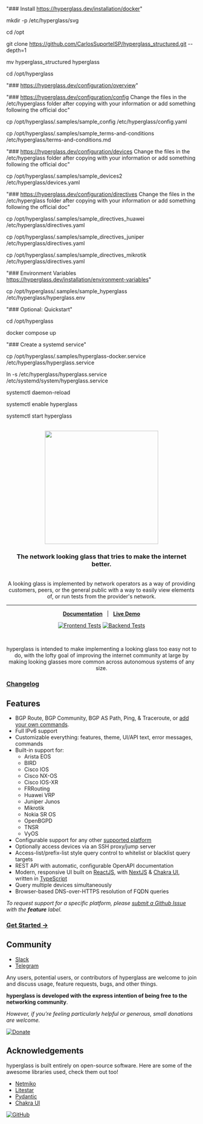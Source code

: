 "### Install https://hyperglass.dev/installation/docker"

mkdir -p /etc/hyperglass/svg

cd /opt

git clone https://github.com/CarlosSuporteISP/hyperglass_structured.git --depth=1

mv hyperglass_structured hyperglass

cd /opt/hyperglass

"### https://hyperglass.dev/configuration/overview"

"### https://hyperglass.dev/configuration/config Change the files in the /etc/hyperglass folder after copying with your information or add something following the official doc"

cp /opt/hyperglass/.samples/sample_config /etc/hyperglass/config.yaml

cp /opt/hyperglass/.samples/sample_terms-and-conditions /etc/hyperglass/terms-and-conditions.md

"### https://hyperglass.dev/configuration/devices Change the files in the /etc/hyperglass folder after copying with your information or add something following the official doc"

cp /opt/hyperglass/.samples/sample_devices2 /etc/hyperglass/devices.yaml

"### https://hyperglass.dev/configuration/directives Change the files in the /etc/hyperglass folder after copying with your information or add something following the official doc"

cp /opt/hyperglass/.samples/sample_directives_huawei /etc/hyperglass/directives.yaml

cp /opt/hyperglass/.samples/sample_directives_juniper /etc/hyperglass/directives.yaml

cp /opt/hyperglass/.samples/sample_directives_mikrotik /etc/hyperglass/directives.yaml

"### Environment Variables https://hyperglass.dev/installation/environment-variables"

cp /opt/hyperglass/.samples/sample_hyperglass /etc/hyperglass/hyperglass.env

"### Optional: Quickstart"

cd /opt/hyperglass

docker compose up

"### Create a systemd service"

cp /opt/hyperglass/.samples/hyperglass-docker.service /etc/hyperglass/hyperglass.service

ln -s /etc/hyperglass/hyperglass.service /etc/systemd/system/hyperglass.service

systemctl daemon-reload

systemctl enable hyperglass

systemctl start hyperglass


<div align="center">
  <br/>
  <img src="https://res.cloudinary.com/hyperglass/image/upload/v1593916013/logo-light.svg" width=300></img>
  <br/>
  <h3>The network looking glass that tries to make the internet better.</h3>
  <br/>  
  A looking glass is implemented by network operators as a way of providing customers, peers, or the general public with a way to easily view elements of, or run tests from the provider's network.
</div>

<hr/>

<div align="center">

[**Documentation**](https://hyperglass.dev)&nbsp;&nbsp;&nbsp;|&nbsp;&nbsp;&nbsp;[**Live Demo**](https://demo.hyperglass.dev/)

[![Frontend Tests](https://img.shields.io/github/actions/workflow/status/thatmattlove/hyperglass/frontend.yml?label=Frontend%20Tests&style=for-the-badge)](https://github.com/thatmattlove/hyperglass/actions/workflows/frontend.yml)
[![Backend Tests](https://img.shields.io/github/actions/workflow/status/thatmattlove/hyperglass/backend.yml?label=Backend%20Tests&style=for-the-badge)](https://github.com/thatmattlove/hyperglass/actions/workflows/backend.yml)

<br/>

hyperglass is intended to make implementing a looking glass too easy not to do, with the lofty goal of improving the internet community at large by making looking glasses more common across autonomous systems of any size.

</div>

### [Changelog](https://hyperglass.dev/changelog)

## Features

- BGP Route, BGP Community, BGP AS Path, Ping, & Traceroute, or [add your own commands](https://hyperglass.dev/configuration/directives).
- Full IPv6 support
- Customizable everything: features, theme, UI/API text, error messages, commands
- Built-in support for:
  - Arista EOS
  - BIRD
  - Cisco IOS
  - Cisco NX-OS
  - Cisco IOS-XR
  - FRRouting
  - Huawei VRP
  - Juniper Junos
  - Mikrotik
  - Nokia SR OS
  - OpenBGPD
  - TNSR
  - VyOS
- Configurable support for any other [supported platform](https://hyperglass.dev/platforms)
- Optionally access devices via an SSH proxy/jump server
- Access-list/prefix-list style query control to whitelist or blacklist query targets
- REST API with automatic, configurable OpenAPI documentation
- Modern, responsive UI built on [ReactJS](https://reactjs.org/), with [NextJS](https://nextjs.org/) & [Chakra UI](https://chakra-ui.com/), written in [TypeScript](https://www.typescriptlang.org/)
- Query multiple devices simultaneously
- Browser-based DNS-over-HTTPS resolution of FQDN queries

*To request support for a specific platform, please [submit a Github Issue](https://github.com/thatmattlove/hyperglass/issues/new) with the **feature** label.*

### [Get Started →](https://hyperglass.dev/installation)

## Community

- [Slack](https://netdev.chat/)
- [Telegram](https://t.me/hyperglasslg)

Any users, potential users, or contributors of hyperglass are welcome to join and discuss usage, feature requests, bugs, and other things.

**hyperglass is developed with the express intention of being free to the networking community**.

*However, if you're feeling particularly helpful or generous, small donations are welcome.*

[![Donate](https://img.shields.io/badge/Donate-blue.svg?logo=paypal&style=for-the-badge)](https://www.paypal.com/cgi-bin/webscr?cmd=_s-xclick&hosted_button_id=ZQFH3BB2B5M3E&source=url)

## Acknowledgements

hyperglass is built entirely on open-source software. Here are some of the awesome libraries used, check them out too!

- [Netmiko](https://github.com/ktbyers/netmiko)
- [Litestar](https://litestar.dev)
- [Pydantic](https://docs.pydantic.dev/latest/)
- [Chakra UI](https://chakra-ui.com/)

[![GitHub](https://img.shields.io/github/license/thatmattlove/hyperglass?color=330036&style=for-the-badge)](https://github.com/thatmattlove/hyperglass/blob/main/LICENSE)
